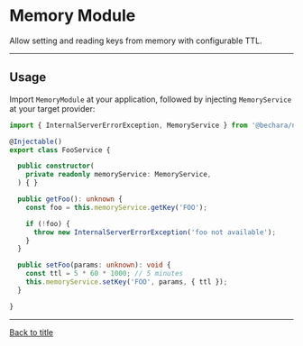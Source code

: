 # Memory Module

Allow setting and reading keys from memory with configurable TTL.

---

## Usage

Import `MemoryModule` at your application, followed by injecting `MemoryService` at your target provider:

```ts
import { InternalServerErrorException, MemoryService } from '@bechara/nestjs-core';

@Injectable()
export class FooService {

  public constructor(
    private readonly memoryService: MemoryService,
  ) { }

  public getFoo(): unknown {
    const foo = this.memoryService.getKey('FOO');

    if (!foo) {
      throw new InternalServerErrorException('foo not available');
    }
  }

  public setFoo(params: unknown): void {
    const ttl = 5 * 60 * 1000; // 5 minutes
    this.memoryService.setKey('FOO', params, { ttl });
  }

}
```

---

[Back to title](../../README.md)
